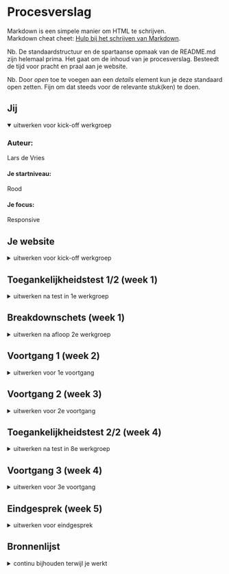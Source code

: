 # Procesverslag
Markdown is een simpele manier om HTML te schrijven.  
Markdown cheat cheet: [Hulp bij het schrijven van Markdown](https://github.com/adam-p/markdown-here/wiki/Markdown-Cheatsheet).

Nb. De standaardstructuur en de spartaanse opmaak van de README.md zijn helemaal prima. Het gaat om de inhoud van je procesverslag. Besteedt de tijd voor pracht en praal aan je website.

Nb. Door *open* toe te voegen aan een *details* element kun je deze standaard open zetten. Fijn om dat steeds voor de relevante stuk(ken) te doen.





## Jij

<details open>
  <summary>uitwerken voor kick-off werkgroep</summary>

  ### Auteur:
  Lars de Vries

  #### Je startniveau:
  Rood

  #### Je focus:
  Responsive
 
</details>





## Je website

<details>
  <summary>uitwerken voor kick-off werkgroep</summary>

  ### Je opdracht:
  Namaken van de Efteling website: https://www.efteling.com/nl

  #### Screenshot(s) van de eerste pagina (small screen): 
  Home pagina: https://www.efteling.com/nl

  <img src="readme-images/screenshot-home-pagina.jpg" width="175px" alt="home pagina efteling">

  #### Screenshot(s) van de tweede pagina (small screen):
  Herfst pagina: https://www.efteling.com/nl/park/seizoenen/herfst

  <img src="readme-images/screenshot-herfst-pagina.jpg" width="175px" alt="abonnement pagina efteling">
 
</details>



## Toegankelijkheidstest 1/2 (week 1)

<details>
  <summary>uitwerken na test in 1e werkgroep</summary>

  ### Bevindingen
  Lijst met je bevindingen die in de test naar voren kwamen:

  #### Concentratie (ballon)
  <img src="readme-images/toegankelijkheidstest-met-ballon.jpg" width="375px" alt="toegankelijkheidstest met ballon">
  
  Wanneer je werd afgeleid door de ballon was het heel lastig om tegelijkertijd te focussen op de informatie die op je beeldscherm staat. Hierdoor vermijd je eigenlijk direct hele lappen tekst. Het helpt enorm dat er plaatjes op de website staan zodat je wel onthoudt waar je was gebleven en wat je op de huidige pagina kan vinden.

  Hier een omschrijving van hoe het opgelost kan worden (met indien nodig afbeeldingen)
  Het zou helpen om de knoppen groter te maken zodat deze direct je aandacht trekken. Verder is het belangrijk om geen lange stukken tekst te gebruiken op je site, wanneer dit niet anders kan is het denk ik van belang om grote duidelijke koppen toe te voegen. Hiernaast helpt het om goede afbeeldingen te gebruiken die de tekst ondersteunen.

  #### Screenreader
  Hier korte omschrijving (met indien nodig afbeeldingen)
  Er zijn verschillende pagina's van de Efteling website getest met een screenreader. Wat voornamelijk opviel was dat je heel lang moet wachten, je kan niet snel door de pagina navigeren omdat je alles moet aanhoren. Verder hoor je bij elk element wat voor HTML tag dit element heeft.

  Hier een omschrijving van hoe het opgelost kan worden (met indien nodig afbeeldingen)
  Kritisch kijken naar welke content je wel en niet op de pagina wilt laten zien, overbodige informatie kan worden weggelaten. Verder is het ontzettend belangrijk om te letten op de juiste HTML tags zodat het duidelijk is wat wat is. Als laatste is het van belang om afbeeldingen een duidelijke 'alt' te geven zodat blinden/slechtzienden zich kunnen voortstellen wat er op de afbeeldingen te zien is.

  #### Muis en Toetsenbord 
  Hier korte omschrijving (met indien nodig afbeeldingen)
  De website is goed te besturen met behulp van alleen een toetsenbord. Het enige probleem waar tegenaan werd gelopen was dat je bij een nieuwe pagina steeds weer door de hele navigatie heen moet. De website heeft een hele uitgebreide navigatie met meerdere uitklapmenu's. Ik heb deze test slechts enkele minuten uitgevoerd maar werd in deze korte tijd al helemaal gek dat ik continu opnieuw door de navigatie moest gaan, dit is een probleem dat zeker opgelost dient te worden.

  Hier een omschrijving van hoe het opgelost kan worden (met indien nodig afbeeldingen)
  Het bovenstaande probleem zou kunnen worden opgelost door een knop toe te voegen met 'Skip to content'/'Ga naar de inhoud'. Door dit toe te voegen kunnen gebruikers de navigatie overslaan en scheelt dit een hoop tijd.

  #### Motoriek (shocks, elastiekjes)
  Hier korte omschrijving (met indien nodig afbeeldingen)
  Bevindingen elastiekjes: Wanneer je nog vinger vrij hebt dan is het nogsteeds gemakkelijk om door de website heen te navigeren. Pas wanneer je helemaal geen vingers meer kan gebruiken zorgt dit voor problemen. Wanneer dit het geval is kan je niet meer makkelijk op kleine knoppen klikken of klik je bijvoorbeeld op de verkeerde knop wanneer twee knoppen erg dicht tegen elkaar aan zitten.

  Bevindingen shocks: Wanneer het shockapparaat op de laagste stand stond was de website nog prima te besturen, heel af en toe maakte je een klein foutje door perongeluk ergens op te dubbelklikken. Op de hogere stand van het apparaat werd het wel lastig om de website normaal te kunnen besturen omdat je nauwelijks meer controle had over je hand, in combinatie met de touchpad van mijn laptop werd dit ontzettend lastig.

  Hier een omschrijving van hoe het opgelost kan worden (met indien nodig afbeeldingen)
  Voor gebruikers met zulke beperkingen is het wenselijk dat de verschillende knoppen op de website een groot formaat hebben en met genoeg ruimte van elkaar verwijderd zijn zodat er niet perongeluk op een verkeerde knop wordt geklikt.

  #### Visueel (brillen, contrast, kleurenblind, dark/light)
  <img src="readme-images/toegankelijkheidstest-met-bril.jpg" width="375px" alt="toegankelijkheidstest met bril">
  
  Hier korte omschrijving (met indien nodig afbeeldingen)
  Tijdens de toegankelijkheidstest zijn allereerst verschillende vormen van kleurenblindheid onderzocht. Bij al deze vormen was de content op de website goed te lezen. Dit had te maken met dat er door de hele website heen voldoende contrast werd gebruikt. Grote problemen kwamen naar voren bij het gebruik van de verschillende brillen (zwarte vlekken & wazig zicht), hierbij was het erg lastig om bijvoorbeeld je muis te volgen en om knoppen te vinden op het scherm. 
  
  Hier een omschrijving van hoe het opgelost kan worden (met indien nodig afbeeldingen)
  Primaire acties moeten heel duidelijk te herkennen zijn, dit kan worden gedaan door de knop extra groot te maken of door deze een opvallende kleur te geven.

</details>



## Breakdownschets (week 1)

<details>
  <summary>uitwerken na afloop 2e werkgroep</summary>

  ### de hele pagina: 
  <img src="readme-images/breakdownschets-home-pagina.jpg" width="175px" alt="breakdown van de home pagina">

  <img src="readme-images/breakdownschets-herfst-pagina.jpg" width="175px" alt="breakdown van de herfst pagina">

  ### dynamisch deel (bijv menu): 
  <img src="readme-images/breakdownschets-menu.jpg" width="175px" alt="breakdown het menu">

</details>





## Voortgang 1 (week 2)

<details>
  <summary>uitwerken voor 1e voortgang</summary>

  ### Stand van zaken
  hier dit ging goed & dit was lastig (neem ook screenshots op van delen van je website en code)

  <img src="readme-images/home-pagina-voortgangsgesprek-1.png" width="175px" alt="voortgang home pagina">

  <img src="readme-images/herfst-pagina-voortgangsgesprek-1.png" width="175px" alt="voortgang herfst pagina">


  Ik merkte de afgelopen twee weken dat het schrijven van HTML en het opzetten van de layout in CSS best gemakkelijk ging. Verder merk ik wel dat heel veel kennis van vorig jaar is weggezakt waardoor ik best wat moeite heb met sommige dingen. Met name veel kleinere zaken zoals dingen positioneren, uitlijnen etc kosten me redelijk wat moeite en hebben soms ook al tot flinke frustraties geleid.
  
  Toch heb ik in een korte tijd ook al veel nieuwe dingen geleerd, onder andere grid had ik hiervoor nog niet eerder gebruikt. De huiswerkopdrachten die wij voor elke les dienen te maken helpen erg bij het toepassen van deze nieuwe technieken, door de powerpoints van deze opdrachten naast mijn werk te houden is het een stuk makkelijker om deze nieuwe dingen toe te passen.

  Verder merk ik wel dat mijn document beter moet organiseren om het overzichtelijk te houden voor mijzelf. Op dit moment heb ik alles onder elkaar geschreven zonder eigenlijk een duidelijke structuur aan te houden, hierdoor merk ik dat ik nu al vaak moet zoeken om bepaalde code terug te vinden.


  ### Agenda voor meeting
  Vooraf is met mijn groepje besproken dat wij tijdens het eerste voortgangsgesprek allemaal individueel onze voortgang/problemen willen bespreken met de studentassistenten. Om deze reden heb ik zelf de volgende punten opgesteld die ik wil doornemen tijdens het gesprek:

  - Problemen met GitHub -> wanneer ik mijn gehele map op GitHub wil zetten geeft het aan dat de bestanden te zwaar zijn om deze te kunnen uploaden -> hoe kan ik dit oplossen?
  - Vragen naar een handige manier om CSS document overzichtelijk te houden.
  - Op sommige buttons pakt de margin het tot de tekst van de button ipv de border van de button -> hoe zorg ik ervoor dat het tot de border gaat?
  - De Efteling website gebruikt ::before om buttons de stylen, hoe werkt ::before precies?


  ### Verslag van meeting
  Hieronder zijn de belangrijkste uitkomsten van het voortgangsgesprek op een rijtje gezet:

  - Uitleg gekregen over hoe studentassistenten hun CSS document overzichtelijk houden -> bovenaan alle algemene dingen, vervolgens steeds specifieker. Overal duidelijke koppen maken zodat je code gemakkelijk terug kan vinden.
  - Problemen met webite op GitHub zetten -> studentassistent heeft hierbij geholpen.
  - Studentassistent heeft GitHub Desktop voor mij geinstalleerd en juist ingesteld -> hier zie ik alle aanpassingen die ik heb gemaakt, deze kan ik vervolgens op GitHub zetten door eerst op 'commit to main' en vervolgens op 'push to origin' te klikken.

</details>





## Voortgang 2 (week 3)

<details>
  <summary>uitwerken voor 2e voortgang</summary>

  ### Stand van zaken
  hier dit ging goed & dit was lastig (neem ook screenshots op van delen van je website en code)

  <img src="readme-images/home-pagina-voortgangsgesprek-2.png" width="375px" alt="voortgang home pagina">

  <img src="readme-images/herfst-pagina-voortgangsgesprek-2.png" width="375px" alt="voortgang herfst pagina">

  Deze week heb ik ontzettend veel werk verzet. Vorige week heb ik de belangrijkste opmaak van mijn paginas voor klein scherm gemaakt. Deze week heb ik mij vervolgens meer gericht op het responsive maken van de website. Op bovenstaande screenshots is te zien hoe mijn twee pagina's er momenteel uit zien op groot scherm.
  
  Om eerlijk te zijn ging het responsive maken van deze pagina's over het algemeen best wel goed ondanks dat ik eigenlijk nog nooit met media queries heb gewerkt. Sommige punten kostte wel veel tijd om het precies naar wens te krijgen. Een voorbeeld hiervan was de responsive navbar, zonder de powerpoints van de huiswerkopdrachten was dit waarschijnlijk een stuk moeilijker geweest. Door rustig de verschillende stappen te volgen is het uiteindelijk toch gelukt om dit voor elkaar te krijgen, het eindresultaat ben ik ook erg tevreden mee!
  
  Als ik kijk naar de hoeveelheid werk wat ik nog moet verrichten denk ik dat ik erg goed op schema lig. De pagina's zien er naar mijn mening al redelijk 'af' uit waardoor ik mij vanaf nu kan richten op het toevoegen van kleine dingen en het verbeteren van hetgeen wat ik tot nu toe heb gemaakt.


  ### Agenda voor meeting
  De meeting van het tweede voortgangsgesprek heb ik helaas moeten missen aangezien ik die dag ziek was. Ik heb dit voortgangsgesprek persoonlijk ingehaald met een studentenassistent op 27-09-2022. Voorafgaand aan dit gesprek wilde ik de volgende punten behandelen:

  - Wat is de juiste manier om footer responsive te maken? -> is het maken van 2 verschillende footers oke?
  - Wat is de beste manier om een simpel lijntje toe te voegen? -> hr / div gebruiken?
  - Buttons -> mag je hier classes voor gebruiken?

  ### Verslag van meeting
  Hieronder zijn de belangrijkste uitkomsten van het voortgangsgesprek op een rijtje gezet:

  - Omdat ik op klein scherm details en summary heb gebruikt binnen mijn footer is de beste manier om deze responsive te maken inderdaad door 2 verschillende footers te maken (klein scherm met details & summary, groot scherm zonder)
  - Lijntje toevoegen kan op meerdere manieren -> makkelijkste manier is om ::after te gebruiken.
  - Outline binnen een button toevoegen is nu ook met ::after gedaan -> dit zou je ook met een dubbele box-shadow kunnen doen (was achteraf misschien makkelijker geweest).
  - Je mag op buttons alleen classes gebruiken als je in je code laat zien dat je andere selectoren (zoals :nth-of-type) begrijpt en meerdere malen gebruikt.

</details>





## Toegankelijkheidstest 2/2 (week 4)

<details>
  <summary>uitwerken na test in 8e werkgroep</summary>

  ### Bevindingen
  Lijst met je bevindingen die in de test naar voren kwamen (geef ook aan wat er verbeterd is):

  #### Screenreader
  Hier korte omschrijving (met indien nodig afbeeldingen)
  Het gebruiken van een screenreader op de pagina ging redelijk goed. Door overal juiste en semantische HTML te gebruiken is het logisch om door te pagina heen te gaan. Het enige minpunt waar ik tegenaan ben gelopen is dat de afbeeldingen soms lastig te begrijpen waren omdat de 'alt' beschrijving niet zo specifiek is. Ik kan mij voorstellen dat het voor blinden/slechtzienden daarom lastig te begrijpen is wat er exact op de afbeelding te zien is.

  Hier een omschrijving van hoe het opgelost kan worden (met indien nodig afbeeldingen)
  Het bovenstaande probleem kan gemakkelijk worden opgelost door goed te letten op het formuleren van een duidelijk 'alt'. Tijdens het coderen denk je hier vaak te snel over maar het is juist belangrijk om hier goed over na te denken zodat blinden/slechtzienden ondanks hun beperkingen de afbeeldingen kunnen begrijpen.

  #### Muis en Toetsenbord 
  Hier korte omschrijving (met indien nodig afbeeldingen)
  De website is goed te besturen met behulp van alleen een toetsenbord. Aan de website is nu een 'Ga naar content' knop toegevoegd die zichtbaar wordt wanneer je tabt, dit zorgt ervoor dat je gemakkelijk de navigatie kan overslaan zonder hier helemaal doorheen te moeten. Het enige grote probleem waar tegenaan werd gelopen is dat wanneer je op een klein scherm door de navigatie tabt zonder dat dit zichtbaar is op het scherm. Op dat moment is het dus niet duidelijk waar de focus op dat moment ligt. Verder is de focus state ook nog niet vormgegeven, deze heeft momenteel nog de standaard opmaak.

  Hier een omschrijving van hoe het opgelost kan worden (met indien nodig afbeeldingen)
  Het probleem van de navigatie kan worden opgelost door focus-whitin te gebruiken. Hiermee wordt de navigatie geopend wanneer hier focus op wordt gelegd.

  #### Motoriek (shocks, elastiekjes)
  Hier korte omschrijving (met indien nodig afbeeldingen)
  De buttons zijn groot genoeg om hier gemakkelijk op te kunnen klikken, ook is er voldoende ruimte tussen de verschillende buttons waardoor er niet perongeluk op een verkeerde knop wordt geklikt. Mogelijk staan de links in de footer wel iets te dicht onder elkaar.

  Hier een omschrijving van hoe het opgelost kan worden (met indien nodig afbeeldingen)
  Dit probleem kan simpel worden opgelost door de gap tussen de verschillende list items in de footer iets groter te maken. Op deze manier wordt er voorkomen dan gebruikers perongeluk op de verkeerde link klikken.

  #### Visueel (brillen, contrast, kleurenblind, dark/light). 
  Hier korte omschrijving (met indien nodig afbeeldingen)
  Opnieuw zijn verschillende vormen van kleurenblindheid onderzocht, bij al deze vormen was de content op de pagina goed zichtbaar. Overal op de verschillende paginas is namelijk voldoende contrast gebruikt. Het enige probleem waar tegenaan werd gelopen was bij het gebruik van de verschillende brillen (zwarte vlekken & wazig zicht), hierbij was het soms nogsteeds lastig om bepaalde knoppen te vinden op het scherm. De hover state van deze knoppen was wel vormgegeven maar dit is mogelijk te subtiel gedaan waardoor er te weinig onderscheid is tussen de verschillende states.

  Hier een omschrijving van hoe het opgelost kan worden (met indien nodig afbeeldingen)
  De hover state dient van de verschillende knoppen dient duidelijker te worden vormgegeven. Op dit moment wordt alleen de kleur iets donkerder, dit is mogelijk te weinig verschil. Dit probleem kan worden opgelost door het kleurverschil iets duidelijker te maken of door bijvoorbeeld de grootte van de knop aan te passen.
</details>





## Voortgang 3 (week 4)

<details>
  <summary>uitwerken voor 3e voortgang</summary>

  ### Stand van zaken
  hier dit ging goed & dit was lastig (neem ook screenshots op van delen van je website en code)

  <img src="readme-images/home-pagina-voortgangsgesprek-3.png" width="375px" alt="voortgang home pagina">

  <img src="readme-images/herfst-pagina-voortgangsgesprek-3.png" width="375px" alt="voortgang herfst pagina">

  De afgelopen weken heb ik mij vooral gericht op maken van de layout van de twee pagina's en het volledig responsive maken van de website. Door dit al te hebben gedaan is het belangrijkste gedeelte van de website eigenlijk al af. Ik had deze week nog wat meer dingen willen toevoegen aan de website, uiteindelijk ben ik hier niet echt aan toegekomen omdat ik het vrij druk had met andere vakken. Om deze reden heb ik gekozen om mij voornamelijk te richten op de kleinere details en op de accessibility van de website. Zo heb ik onder andere de focus & hover states van alle buttons duidelijker gemaakt, een skip to content knop toegevoegd en het een stuk makkelijker gemaakt om door de website heen te tabben. Hierbij liep ik eerst wel aan tegen het tabben door een menu, dit zorgde eerst voor een hoop hoofdpijn maar uiteindelijk is dit toch gelukt en is de website goed te gebruiken met alleen een toetsenbord.
  

  ### Agenda voor meeting
  Mijn groepje had deze week geen punten die zij wilden behandelen tijdens het laatste voortgangsgesprek. Om deze reden worden hieronder alleen de punten opgesomd die ik tijdens dit gesprek wilde bespreken met de studentassistenten:

  - Problemen met GitHub -> custom fonts laden hier niet juist in waardoor alleen de laatste fallback font wordt weergegeven -> hoe kan ik dit oplossen?
  - Afbeeldingen uit de readme laden ook niet in op GitHub -> hoe kan ik dit oplossen?
  - Ik heb twee headers gebruikt -> is dit juist of moet dit op een andere manier?
  - HTML/CSS code doorlopen op fouten.

  ### Verslag van meeting
  Hieronder zijn de belangrijkste uitkomsten van het voortgangsgesprek op een rijtje gezet:

  - Problemen met GitHub zijn verholpen -> fonts worden nu ook via GitHub goed weergegeven.
  - grid repeat in plaats van dingen meerdere keren herhalen -> staat iets netter in de code
  - nagaan of elke div die ik heb gebruikt echt noodzakelijk is

  - DRIE KOLOMMEN -> div veranderen in article?

</details>





## Eindgesprek (week 5)

<details>
  <summary>uitwerken voor eindgesprek</summary>

  ### Je uitkomst - karakteristiek screenshots:

  Home pagina (op klein & groot formaat scherm)

  <img src="readme-images/eindresultaat-home-klein.png" width="175px" alt="eindresultaat home pagina op klein scherm">
  <img src="readme-images/eindresultaat-home-groot.png" width="375px" alt="eindresultaat home pagina op groot scherm">



  Herfst pagina (op klein & groot formaat scherm)

  <img src="readme-images/eindresultaat-herfst-klein.png" width="175px" alt="eindresultaat herfst pagina op klein scherm">
  <img src="readme-images/eindresultaat-herfst-groot.png" width="375px" alt="eindresultaat herfst pagina op groot scherm">




  Klik op deze afbeelding op de home pagina van mijn website voor een kleine easteregg!

  <img src="readme-images/70-jaar-efteling-pardoes.png" width="175px" alt="70 jaar Efteling Pardoes">



  ### Dit ging goed/Heb ik geleerd: 
  
  Ik ben erg tevreden over hetgeen wat ik heb opgeleverd voor dit vak. Tijdens het hele proces heb ik ontzettend veel nieuwe dingen geleerd zoals grid, before & after, responsive navbar, accessibility en nog veel meer. Ook had ik in het begin moeite met het niet kunnen gebruiken van classes, vorig jaar gooide ik namenlijk echt overal een class op om deze elementen vervolgens in CSS te kunnen selecteren. Door verplicht andere selectoren te gebruiken werd ik in het begin vaak erg gefrustreerd, maar nu aan het einde van dit vak merk ik juist hoe ontzettend handig het is. Al met al kijk ik met een erg positief gevoel terug op dit vak.



  ### Dit was lastig/Is niet gelukt:
  
  Om eerlijk te zijn is eigenlijk heel veel wat ik wilde maken uiteindelijk wel gelukt, sommige dingen natuurlijk wel met iets meer moeite dan de andere dingen. Bijvoorbeeld het volledig responsive maken van de website heeft op sommige punten veel tijd gekost maar uiteindelijk ben ik toch erg tevreden met het resultaat. Ik heb wel gekozen om sommige lastige dingen van de Efteling website niet na te maken omdat ik bang was hier teveel tijd aan kwijt te zijn. Aan de ene kant vind ik het jammer dat ik die uitdaging niet ben aangegaan maar aan de andere kant was ik bang dat ik anders in tijdnood zou komen doordat ik hier telang mee bezig zou zijn geweest.

  Iets wat ik nogsteeds wel lastig vind, maar inmiddels wel beter gaat, is het efficienter schrijven van code. Ik merk dat ik heel veel code dubbel heb geschreven, dit zou ik een stuk slimmer hebben kunnen doen en dit is dan ook iets waar ik bij volgende projecten meer op zou willen letten.

  Als laatste had ik af en toe ook wat problemen met GitHub, dit kwam voornamelijk omdat ik hier nog nooit mee had gewerkt. Het was hierom ontzettend fijn dat de studentassistenten mij konden helpen met deze problemen.

</details>





## Bronnenlijst

<details>
  <summary>continu bijhouden terwijl je werkt</summary>

  Nb. Wees specifiek ('css-tricks' als bron is bijv. niet specifiek genoeg).

  1. https://www.w3schools.com/howto/howto_css_image_text.asp
  2. https://stackoverflow.com/questions/24739126/scroll-to-a-specific-element-using-html
  3. https://css-tricks.com/forums/topic/transform-rotated-element-fixed-to-the-right-help/

</details>